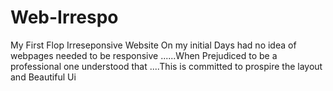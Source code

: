 # Web-Irrespo
My First Flop Irreseponsive Website
On my  initial Days  had no idea of webpages needed to be responsive ......When Prejudiced to be a professional one understood that ....This is committed to prospire the layout and Beautiful Ui

